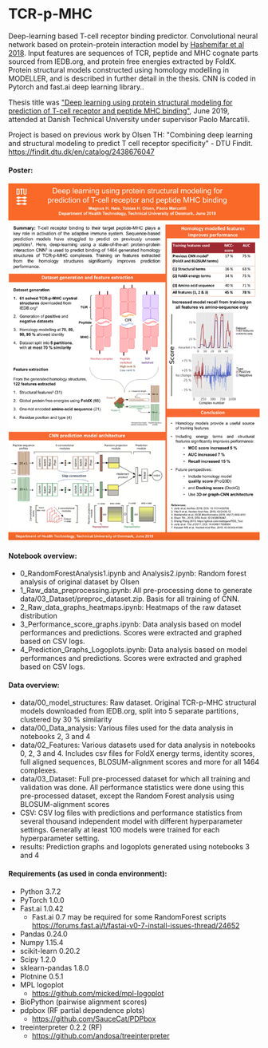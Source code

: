 # TCR-p-MHC
Deep-learning based T-cell receptor binding predictor. Convolutional neural network based on protein-protein interaction model by [Hashemifar et al 2018](https://academic.oup.com/bioinformatics/article/34/17/i802/5093239). Input features are sequences of TCR, peptide and MHC cognate parts sourced from IEDB.org, and protein free energies extracted by FoldX. Protein structural models constructed using homology modelling in MODELLER, and is described in further detail in the thesis. CNN is coded in Pytorch and fast.ai deep learning library..

Thesis title was ["Deep learning using protein structural modeling for prediction of T-cell receptor and peptide MHC binding"](https://github.com/Magnushhoie/TCR-p-MHC/blob/master/MagnusHoie_MasterThesis_Final.pdf), June 2019, attended at Danish Technical University under supervisor Paolo Marcatili.

Project is based on previous work by Olsen TH:
"Combining deep learning and structural modeling to predict T cell receptor specificity" - DTU Findit. https://findit.dtu.dk/en/catalog/2438676047


#### Poster:
<img src="https://github.com/Magnushhoie/TCR-p-MHC/raw/master/tcr_p_mhc_poster_2019.png">

#### Notebook overview:

- 0_RandomForestAnalysis1.ipynb and Analysis2.ipynb: Random forest analysis of original dataset by Olsen
- 1_Raw_data_preprocessing.ipynb: All pre-processing done to generate data/03_Dataset/preproc_dataset.zip. Basis for all training of CNN.
- 2_Raw_data_graphs_heatmaps.ipynb: Heatmaps of the raw dataset distribution
- 3_Performance_score_graphs.ipynb: Data analysis based on model performances and predictions. Scores were extracted and graphed based on CSV logs.
- 4_Prediction_Graphs_Logoplots.ipynb: Data analysis based on model performances and predictions. Scores were extracted and graphed based on CSV logs.

#### Data overview:

- data/00_model_structures: Raw dataset. Original TCR-p-MHC structural models downloaded from IEDB.org, split into 5 separate partitions, clustered by 30 % similarity
- data/00_Data_analysis: Various files used for the data analysis in notebooks 2, 3 and 4
- data/02_Features: Various datasets used for data analysis in notebooks 0, 2, 3 and 4. Includes csv files for FoldX energy terms, identity scores, full aligned sequences, BLOSUM-alignment scores and more for all 1464 complexes.
- data/03_Dataset: Full pre-processed dataset for which all training and validation was done. All performance statistics were done using this pre-processed dataset, except the Random Forest analysis using BLOSUM-alignment scores
- CSV: CSV log files with predictions and performance statistics from several thousand independent model with different hyperparameter settings. Generally at least 100 models were trained for each hyperparameter setting.
- results: Prediction graphs and logoplots generated using notebooks 3 and 4


#### Requirements (as used in conda environment):
- Python 3.7.2
- PyTorch 1.0.0
- Fast.ai 1.0.42
  - Fast.ai 0.7 may be required for some RandomForest scripts https://forums.fast.ai/t/fastai-v0-7-install-issues-thread/24652
- Pandas 0.24.0
- Numpy 1.15.4
- scikit-learn 0.20.2
- Scipy 1.2.0
- sklearn-pandas 1.8.0
- Plotnine 0.5.1
- MPL logoplot
  - https://github.com/micked/mpl-logoplot
- BioPython (pairwise alignment scores)
- pdpbox (RF partial dependence plots)
  - https://github.com/SauceCat/PDPbox
- treeinterpreter 0.2.2 (RF)
  - https://github.com/andosa/treeinterpreter







